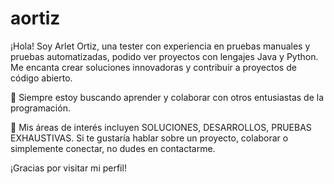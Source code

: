 # aortiz
 ¡Hola! Soy Arlet Ortiz, una tester con experiencia en pruebas manuales y pruebas automatizadas, podido ver proyectos con lengajes Java y Python. Me encanta crear soluciones innovadoras y contribuir a proyectos de código abierto.

🚀  Siempre estoy buscando aprender y colaborar con otros entusiastas de la programación.

🔧 Mis áreas de interés incluyen SOLUCIONES, DESARROLLOS, PRUEBAS EXHAUSTIVAS. Si te gustaría hablar sobre un proyecto, colaborar o simplemente conectar, no dudes en contactarme.

¡Gracias por visitar mi perfil!
